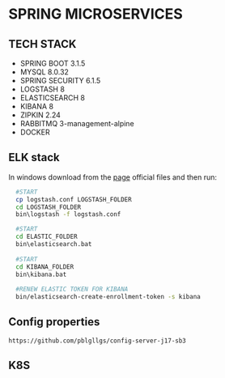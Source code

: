 # SPRING MICROSERVICES

## TECH STACK

- SPRING BOOT 3.1.5
- MYSQL 8.0.32
- SPRING SECURITY 6.1.5
- LOGSTASH 8
- ELASTICSEARCH 8
- KIBANA 8
- ZIPKIN 2.24
- RABBITMQ 3-management-alpine
- DOCKER


## ELK stack

In windows download from the [page](https://www.elastic.co/) official files and then run:

```bash
  #START
  cp logstash.conf LOGSTASH_FOLDER
  cd LOGSTASH_FOLDER
  bin\logstash -f logstash.conf

  #START
  cd ELASTIC_FOLDER
  bin\elasticsearch.bat 
  
  #START
  cd KIBANA_FOLDER
  bin\kibana.bat
  
  #RENEW ELASTIC TOKEN FOR KIBANA
  bin/elasticsearch-create-enrollment-token -s kibana
```

## Config properties

```url
https://github.com/pblgllgs/config-server-j17-sb3
```

## K8S